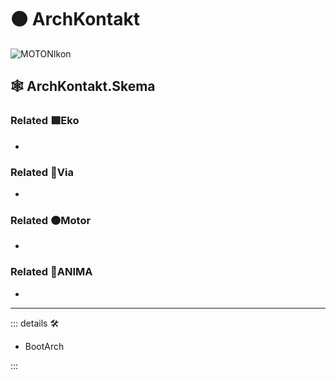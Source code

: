# 🟠 <motor>ArchKontakt</motor>

![MOTONIkon](/Ikon/Motor_Ikon.png)

## 🕸 ArchKontakt.Skema

### Related 🟩<ekos>Eko</ekos>

-

### Related 🔻<via>Via</via>

-

### Related 🟠<motor>Motor</motor>

-

### Related 💜<anima>ANIMA</anima>

-

---

<!-- =================================================== -->
<!-- =================================================== -->
<!-- =================================================== -->
<!-- =================================================== -->
<!-- =================================================== -->
::: details 🛠

- BootArch

:::
